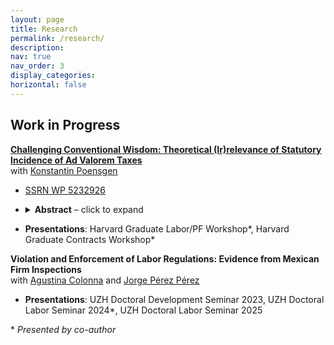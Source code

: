 ```yaml
---
layout: page
title: Research
permalink: /research/
description: 
nav: true
nav_order: 3
display_categories: 
horizontal: false
---
```


## Work in Progress
**<a id="paper-incidence" href="https://lukasrodrian.github.io/assets/pdf/Statutory_Incidence_Ad_Valorem_Taxes_PR.pdf" target="_blank" rel="noopener noreferrer">Challenging Conventional Wisdom: Theoretical (Ir)relevance of Statutory Incidence of Ad Valorem Taxes</a>**  
with [Konstantin Poensgen](https://konstantinpoensgen.github.io/)
- <a id="paper-incidence" href="https://dx.doi.org/10.2139/ssrn.5232926" target="_blank" rel="noopener noreferrer">SSRN WP 5232926</a>
- <details>
  <summary><strong>Abstract</strong> – click to expand</summary>
    Conventional wisdom in the theoretical public finance literature suggests that the economic incidence of a tax is independent of its statutory (nominal) incidence in a frictionless, competitive economy. This paper cautions that this result is more nuanced for ad valorem taxes even in this benchmark case. Ad valorem taxes are proportional to the price (e.g., a 7% sales tax), whereas per unit or specific taxes are a fixed $ amount per unit of the good (e.g., 10 cents per liter of gasoline). First, we prove that statutory irrelevance fails in the canonical sense: shifting the statutory incidence of a constant ad valorem tax rate towards the demand side decreases the consumer price, increases the supplier price, and thus increases the equilibrium quantity. This relevance result is due to differences in the tax base when shifting the statutory incidence. The revenue-maximizing statutory incidence of a fixed ad valorem tax depends on the supply and demand elasticities. Second, we introduce a new, weaker notion of statutory irrelevance: a shift in the statutory incidence can be accompanied by a change in the tax rate that keeps equilibrium prices and allocation unchanged while holding tax revenue constant. Ad valorem taxes satisfy weak irrelevance. We derive testable formulas for economic incidence accounting for these results and provide numerical examples of the economic relevance of statutory incidence. We apply our results to payroll taxes in OECD countries. Together, our insights offer policymakers the ability to more effectively address economic incidence of tax policies.   
  </details>
  
- **Presentations**:  Harvard Graduate Labor/PF Workshop\*, Harvard Graduate Contracts Workshop\*

**Violation and Enforcement of Labor Regulations: Evidence from Mexican Firm Inspections**  
with [Agustina Colonna](https://www.agustinacolonna.com/) and [Jorge Pérez Pérez](https://jorgeperezperez.com/)
- **Presentations**: UZH Doctoral Development Seminar 2023, UZH Doctoral Labor Seminar 2024\*, UZH Doctoral Labor Seminar 2025


\* *Presented by co-author*
